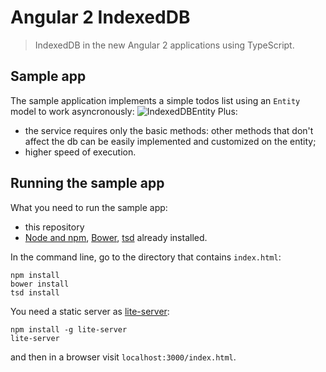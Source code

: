 # Angular 2 IndexedDB
> IndexedDB in the new Angular 2 applications using TypeScript.

## Sample app
The sample application implements a simple todos list using an `Entity` model to work asyncronously:
![IndexedDBEntity](https://github.com/robisim74/angular2indexedDB/blob/master/IndexedDBEntity.jpg)
Plus:
* the service requires only the basic methods: other methods that don't affect the db can be easily implemented and customized on the entity;
* higher speed of execution.

## Running the sample app
What you need to run the sample app:
- this repository
- [Node and npm](https://nodejs.org), [Bower](http://bower.io/), [tsd](http://definitelytyped.org/) already installed.

In the command line, go to the directory that contains `index.html`:
```
npm install
bower install
tsd install
```
You need a static server as [lite-server](https://github.com/johnpapa/lite-server):
```
npm install -g lite-server
lite-server
```
and then in a browser visit `localhost:3000/index.html`.